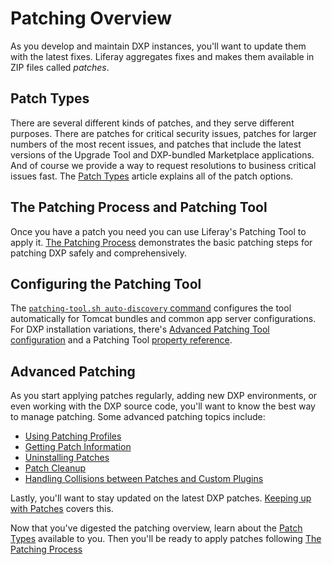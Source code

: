 # Patching Overview 

As you develop and maintain DXP instances, you'll want to update them with the latest fixes. Liferay aggregates fixes and makes them available in ZIP files called _patches_.

## Patch Types 

There are several different kinds of patches, and they serve different purposes. There are patches for critical security issues, patches for larger numbers of the most recent issues, and patches that include the latest versions of the Upgrade Tool and DXP-bundled Marketplace applications. And of course we provide a way to request resolutions to business critical issues fast. The [Patch Types](./understanding-patch-types) article explains all of the patch options.

## The Patching Process and Patching Tool

Once you have a patch you need you can use Liferay's Patching Tool to apply it. [The Patching Process](./the-patching-process.md) demonstrates the basic patching steps for patching DXP safely and comprehensively.

## Configuring the Patching Tool 

The [`patching-tool.sh auto-discovery` command](./automatic-patching-tool-configuration.md) configures the tool automatically for Tomcat bundles and common app server configurations. For DXP installation variations, there's [Advanced Patching Tool configuration](../advanced-patching-topics/advanced-patching-tool-configuration.md) and a Patching Tool [property reference](../advanced-patching-topics/patching-tool-properties.md).

## Advanced Patching

As you start applying patches regularly, adding new DXP environments, or even working with the DXP source code, you'll want to know the best way to manage patching. Some advanced patching topics include:

* [Using Patching Profiles](../advanced-patching-topics/advanced-patching-tool-configuration.md)
* [Getting Patch Information](../advanced-patching-topics/getting-patch-information.md)
* [Uninstalling Patches](../advanced-patching-topics/managing-and-uninstalling-patches.md) 
* [Patch Cleanup](../advanced-patching-topics/managing-and-uninstalling-patches.md)
* [Handling Collisions between Patches and Custom Plugins](../advanced-patching-topics/custom-code-and-patch-compatibility.md)

Lastly, you'll want to stay updated on the latest DXP patches. [Keeping up with Patches](./keeping-up-with-patches.md) covers this. 

Now that you've digested the patching overview, learn about the [Patch Types](./understanding-patch-types.md) available to you. Then you'll be ready to apply patches following [The Patching Process](./the-patching-process.md)